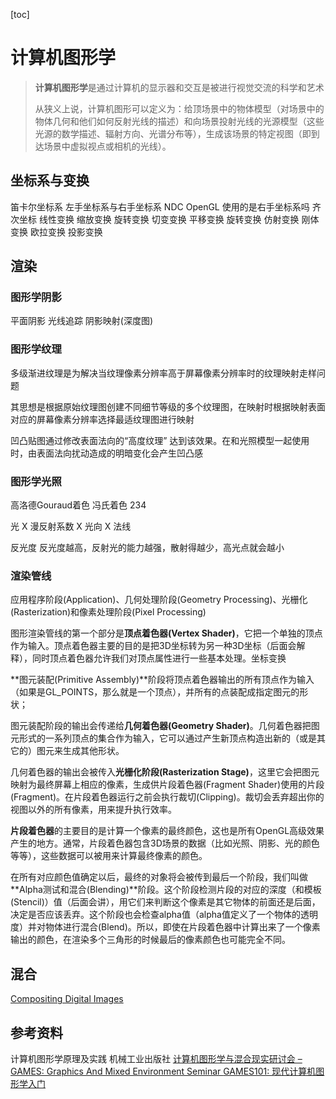 [toc]

# 计算机图形学

> **计算机图形学**是通过计算机的显示器和交互是被进行视觉交流的科学和艺术
>
> 从狭义上说，计算机图形可以定义为：给顶场景中的物体模型（对场景中的物体几何和他们如何反射光线的描述）和向场景投射光线的光源模型（这些光源的数学描述、辐射方向、光谱分布等），生成该场景的特定视图（即到达场景中虚拟视点或相机的光线）。

## 坐标系与变换

笛卡尔坐标系 左手坐标系与右手坐标系 NDC 
OpenGL 使用的是右手坐标系吗
齐次坐标
线性变换 缩放变换 旋转变换 切变变换  平移变换 旋转变换 仿射变换 刚体变换 欧拉变换 投影变换

## 渲染

### 图形学阴影

平面阴影 光线追踪 阴影映射(深度图)

### 图形学纹理

多级渐进纹理是为解决当纹理像素分辨率高于屏幕像素分辨率时的纹理映射走样问题

其思想是根据原始纹理图创建不同细节等级的多个纹理图，在映射时根据映射表面对应的屏幕像素分辨率选择最适纹理图进行映射

凹凸贴图通过修改表面法向的“高度纹理” 达到该效果。在和光照模型一起使用时，由表面法向扰动造成的明暗变化会产生凹凸感

### 图形学光照

高洛德Gouraud着色 冯氏着色 234

光 X 漫反射系数 X 光向 X 法线

反光度 反光度越高，反射光的能力越强，散射得越少，高光点就会越小

### 渲染管线

应用程序阶段(Application)、几何处理阶段(Geometry Processing)、光栅化(Rasterization)和像素处理阶段(Pixel Processing)

图形渲染管线的第一个部分是**顶点着色器(Vertex Shader)**，它把一个单独的顶点作为输入。顶点着色器主要的目的是把3D坐标转为另一种3D坐标（后面会解释），同时顶点着色器允许我们对顶点属性进行一些基本处理。坐标变换

**图元装配(Primitive Assembly)**阶段将顶点着色器输出的所有顶点作为输入（如果是GL_POINTS，那么就是一个顶点），并所有的点装配成指定图元的形状；

图元装配阶段的输出会传递给**几何着色器(Geometry Shader)**。几何着色器把图元形式的一系列顶点的集合作为输入，它可以通过产生新顶点构造出新的（或是其它的）图元来生成其他形状。

几何着色器的输出会被传入**光栅化阶段(Rasterization Stage)**，这里它会把图元映射为最终屏幕上相应的像素，生成供片段着色器(Fragment Shader)使用的片段(Fragment)。在片段着色器运行之前会执行裁切(Clipping)。裁切会丢弃超出你的视图以外的所有像素，用来提升执行效率。

**片段着色器**的主要目的是计算一个像素的最终颜色，这也是所有OpenGL高级效果产生的地方。通常，片段着色器包含3D场景的数据（比如光照、阴影、光的颜色等等），这些数据可以被用来计算最终像素的颜色。

在所有对应颜色值确定以后，最终的对象将会被传到最后一个阶段，我们叫做**Alpha测试和混合(Blending)**阶段。这个阶段检测片段的对应的深度（和模板(Stencil)）值（后面会讲），用它们来判断这个像素是其它物体的前面还是后面，决定是否应该丢弃。这个阶段也会检查alpha值（alpha值定义了一个物体的透明度）并对物体进行混合(Blend)。所以，即使在片段着色器中计算出来了一个像素输出的颜色，在渲染多个三角形的时候最后的像素颜色也可能完全不同。

## 混合

[Compositing Digital Images](https://dl.acm.org/doi/pdf/10.1145/964965.808606)

## 参考资料

计算机图形学原理及实践 机械工业出版社
[计算机图形学与混合现实研讨会 – GAMES: Graphics And Mixed Environment Seminar ](http://games-cn.org/)
[GAMES101: 现代计算机图形学入门](https://sites.cs.ucsb.edu/~lingqi/teaching/games101.html)

